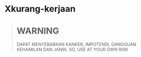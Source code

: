 Xkurang-kerjaan
==============

<blockquote>
  <h1>WARNING</h1>
  <p>DAPAT MENYEBABKAN KANKER, IMPOTENSI, GANGGUAN KEHAMILAN DAN JANIN. SO, USE AT YOUR OWN RISK<p
</blockquote>
